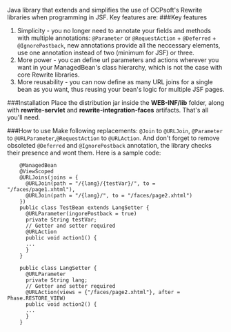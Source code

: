 Java library that extends and simplifies the use of OCPsoft's Rewrite libraries when programming in JSF.
Key features are:
###Key features
1. Simplicity - you no longer need to annotate your fields and methods with multiple annotations: `@Parameter` or `@RequestAction` + `@Deferred` + `@IgnorePostback`, new annotations provide all the neccessary elements, use one annotation instead of two (minimum for JSF) or three.
2. More power - you can define url parameters and actions wherever you want in your ManagedBean's class hierarchy, which is not the case with core Rewrite libraries.
3. More reusability - you can now define as many URL joins for a single bean as you want, thus reusing your bean's logic for multiple JSF pages.

###Installation
Place the distribution jar inside the **WEB-INF/lib** folder, along with **rewrite-servlet** and **rewrite-integration-faces** artifacts. That's all you'll need.

###How to use
Make following replacements:
`@Join` to `@URLJoin`, `@Parameter` to `@URLParameter`,`@RequestAction` to `@URLAction`.
And don't forget to remove obsoleted `@Deferred` and `@IgnorePostback` annotation, the library checks their presence and wont them.
Here is a sample code:

        @ManagedBean
        @ViewScoped
        @URLJoins(joins = {
          @URLJoin(path = "/{lang}/{testVar}/", to = "/faces/page1.xhtml"),
          @URLJoin(path = "/{lang}/", to = "/faces/page2.xhtml")
        })
        public class TestBean extends LangSetter {
          @URLParameter(ingorePostback = true)
          private String testVar;
          // Getter and setter required
          @URLAction
          public void action1() {
          ...
          }
        }

        public class LangSetter {
          @URLParameter
          private String lang;
          // Getter and setter required
          @URLAction(views = {"/faces/page2.xhtml"}, after = Phase.RESTORE_VIEW)
          public void action2() {
          ...
          }
        }
